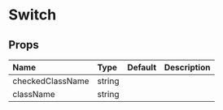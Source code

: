 Switch
======



Props
-----


| Name | Type | Default | Description |
|:-----|:-----|:-----|:-----|
| checkedClassName | string |  |   |
| className | string |  |   |

